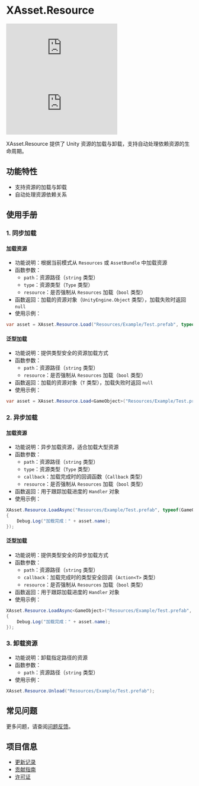 # XAsset.Resource

[![Version](https://img.shields.io/npm/v/ep.u3d.res)](https://www.npmjs.com/package/ep.u3d.res)
[![Downloads](https://img.shields.io/npm/dm/ep.u3d.res)](https://www.npmjs.com/package/ep.u3d.res)

XAsset.Resource 提供了 Unity 资源的加载与卸载，支持自动处理依赖资源的生命周期。

## 功能特性

- 支持资源的加载与卸载
- 自动处理资源依赖关系

## 使用手册

### 1. 同步加载

#### 加载资源
- 功能说明：根据当前模式从 `Resources` 或 `AssetBundle` 中加载资源
- 函数参数：
  - `path`：资源路径（`string` 类型）
  - `type`：资源类型（`Type` 类型）
  - `resource`：是否强制从 `Resources` 加载（`bool` 类型）
- 函数返回：加载的资源对象（`UnityEngine.Object` 类型），加载失败时返回 `null`
- 使用示例：
```csharp
var asset = XAsset.Resource.Load("Resources/Example/Test.prefab", typeof(GameObject));
```

#### 泛型加载
- 功能说明：提供类型安全的资源加载方式
- 函数参数：
  - `path`：资源路径（`string` 类型）
  - `resource`：是否强制从 `Resources` 加载（`bool` 类型）
- 函数返回：加载的资源对象（`T` 类型），加载失败时返回 `null`
- 使用示例：
```csharp
var asset = XAsset.Resource.Load<GameObject>("Resources/Example/Test.prefab");
```

### 2. 异步加载

#### 加载资源
- 功能说明：异步加载资源，适合加载大型资源
- 函数参数：
  - `path`：资源路径（`string` 类型）
  - `type`：资源类型（`Type` 类型）
  - `callback`：加载完成时的回调函数（`Callback` 类型）
  - `resource`：是否强制从 `Resources` 加载（`bool` 类型）
- 函数返回：用于跟踪加载进度的 `Handler` 对象
- 使用示例：
```csharp
XAsset.Resource.LoadAsync("Resources/Example/Test.prefab", typeof(GameObject), (asset) =>
{
    Debug.Log("加载完成：" + asset.name);
});
```

#### 泛型加载
- 功能说明：提供类型安全的异步加载方式
- 函数参数：
  - `path`：资源路径（`string` 类型）
  - `callback`：加载完成时的类型安全回调（`Action<T>` 类型）
  - `resource`：是否强制从 `Resources` 加载（`bool` 类型）
- 函数返回：用于跟踪加载进度的 `Handler` 对象
- 使用示例：
```csharp
XAsset.Resource.LoadAsync<GameObject>("Resources/Example/Test.prefab", (asset) =>
{
    Debug.Log("加载完成：" + asset.name);
});
```

### 3. 卸载资源

- 功能说明：卸载指定路径的资源
- 函数参数：
  - `path`：资源路径（`string` 类型）
- 使用示例：
```csharp
XAsset.Resource.Unload("Resources/Example/Test.prefab");
```

## 常见问题

更多问题，请查阅[问题反馈](../CONTRIBUTING.md#问题反馈)。

## 项目信息

- [更新记录](../CHANGELOG.md)
- [贡献指南](../CONTRIBUTING.md)
- [许可证](../LICENSE)